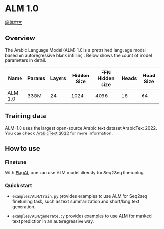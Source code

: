 # ALM 1.0

[简体中文](README_zh.md)

## Overview

The Arabic Language Model (ALM) 1.0 is a pretrained language model based on autoregressive blank infilling . Below shows the count of model parameters in detail.

| Name    | Params | Layers | Hidden Size | FFN Hidden size | Heads | Head Size |
| ------- | ------ | ------ | ----------- | --------------- | ----- | --------- |
| ALM 1.0 | 335M   | 24     | 1024        | 4096            | 16    | 64        |

## Training data

ALM-1.0 uses the largest open-source Arabic text dataset ArabicText 2022. You can check [ArabicText 2022](https://data.baai.ac.cn/details/ArabicText-2022) for more information.

## How to use

### Finetune

With [FlagAI](https://gitee.com/link?target=https%3A%2F%2Fgithub.com%2FBAAI-Open%2FFlagAI), one can use ALM model directly for Seq2Seq finetuning.

### Quick start

- `examples/ALM/train.py` provides examples to use ALM for Seq2seq finetuning task, such as text summarization and short/long text generation. 

- `examples/ALM/generate.py` provides examples to use ALM for masked text prediction in an autoregressive way.
